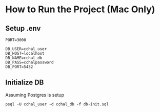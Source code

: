 # How to Run the Project (Mac Only)

## Setup .env

```
PORT=3000

DB_USER=cchal_user
DB_HOST=localhost
DB_NAME=cchal_db
DB_PASS=cchalpassword
DB_PORT=5432
```

## Initialize DB

Assuming Postgres is setup

`psql -U cchal_user -d cchal_db -f db-init.sql`